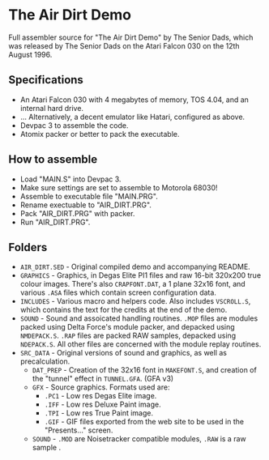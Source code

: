 # The Air Dirt Demo

Full assembler source for "The Air Dirt Demo" by The Senior Dads, which was released by The Senior Dads on the Atari Falcon 030 on the 12th August 1996.

## Specifications
* An Atari Falcon 030 with 4 megabytes of memory, TOS 4.04, and an internal hard drive.
* ... Alternatively, a decent emulator like Hatari, configured as above.
* Devpac 3 to assemble the code.
* Atomix packer or better to pack the executable.

## How to assemble
* Load "MAIN.S" into Devpac 3.
* Make sure settings are set to assemble to Motorola 68030!
* Assemble to executable file "MAIN.PRG".
* Rename exectuable to "AIR_DIRT.PRG".
* Pack "AIR_DIRT.PRG" with packer.
* Run "AIR_DIRT.PRG".

## Folders
* `AIR_DIRT.SED` - Original compiled demo and accompanying README.
* `GRAPHICS` - Graphics, in Degas Elite PI1 files and raw 16-bit 320x200 true colour images. There's also `CRAPFONT.DAT`, a 1 plane 32x16 font, and various `.ASA` files which contain screen configuration data.
* `INCLUDES` - Various macro and helpers code. Also includes `VSCROLL.S`, which contains the text for the credits at the end of the demo.
* `SOUND` - Sound and assoicated handling routines. `.MOP` files are modules packed using Delta Force's module packer, and depacked using `NMDEPACK.S`. `.RAP` files are packed RAW samples, depacked using `NDEPACK.S`. All other files are concerned with the module replay routines.
* `SRC_DATA` - Original versions of sound and graphics, as well as precalculation.
  * `DAT_PREP` - Creation of the 32x16 font in `MAKEFONT.S`, and creation of the "tunnel" effect in `TUNNEL.GFA`. (GFA v3)
  * `GFX` - Source graphics. Formats used are:
    * `.PC1` - Low res Degas Elite image.
    * `.IFF` - Low res Deluxe Paint image.
    * `.TPI` - Low res True Paint image.
    * `.GIF` - GIF files exported from the web site to be used in the "Presents..." screen.
  * `SOUND` - `.MOD` are Noisetracker compatible modules, `.RAW` is a raw sample .
